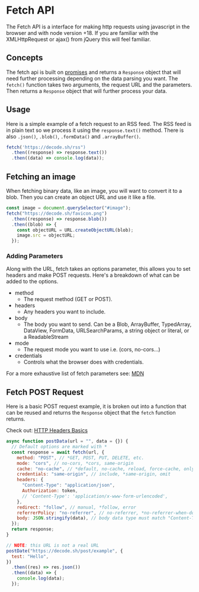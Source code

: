 # Fetch API

The Fetch API is a interface for making http requests using javascript in the browser and with node version +18. If you are familiar with the XMLHttpRequest or ajax() from jQuery this will feel familiar.

## Concepts

The fetch api is built on [promises](https://decode.sh/promises-vs-callbacks "Promises VS Callbacks") and returns a `Response` object that will need further processing depending on the data parsing you want. The `fetch()` function takes two arguments, the request URL and the parameters. Then returns a `Response` object that will further process your data.

## Usage

Here is a simple example of a fetch request to an RSS feed. The RSS feed is in plain text so we process it using the `response.text()` method. There is also `.json()`, `.blob()`, `.formData()` and `.arrayBuffer()`.

```javascript
fetch('https://decode.sh/rss")
  .then((response) => response.text())
  .then((data) => console.log(data));
```

## Fetching an image

When fetching binary data, like an image, you will want to convert it to a blob. Then you can create an object URL and use it like a file.

```javascript
const image = document.querySelector("#image");
fetch("https://decode.sh/favicon.png")
  .then((response) => response.blob())
  .then((blob) => {
    const objectURL = URL.createObjectURL(blob);
    image.src = objectURL;
  });
```

### Adding Parameters

Along with the URL, fetch takes an options parameter, this allows you to set headers and make POST requests. Here's a breakdown of what can be added to the options.

- method
  - The request method (GET or POST).
- headers
  - Any headers you want to include.
- body
  - The body you want to send. Can be a Blob, ArrayBuffer, TypedArray, DataView, FormData, URLSearchParams, a string object or literal, or a ReadableStream
- mode
  - The request mode you want to use i.e. (cors, no-cors...)
- credentials
  - Controls what the browser does with credentials.

For a more exhaustive list of fetch parameters see:
[MDN](https://developer.mozilla.org/en-US/docs/Web/API/fetch#parameters "Fetch API Documentation")

## Fetch POST Request

Here is a basic POST request example, it is broken out into a function that can be reused and returns the `Response` object that the `fetch` function returns.

Check out: [HTTP Headers Basics](https://decode.sh/http-headers-basics "Basics of headers")

```javascript
async function postData(url = "", data = {}) {
  // Default options are marked with *
  const response = await fetch(url, {
    method: "POST", // *GET, POST, PUT, DELETE, etc.
    mode: "cors", // no-cors, *cors, same-origin
    cache: "no-cache", // *default, no-cache, reload, force-cache, only-if-cached
    credentials: "same-origin", // include, *same-origin, omit
    headers: {
      "Content-Type": "application/json",
      Authorization: token,
      // 'Content-Type': 'application/x-www-form-urlencoded',
    },
    redirect: "follow", // manual, *follow, error
    referrerPolicy: "no-referrer", // no-referrer, *no-referrer-when-downgrade, origin, origin-when-cross-origin, same-origin, strict-origin, strict-origin-when-cross-origin, unsafe-url
    body: JSON.stringify(data), // body data type must match "Content-Type" header
  });
  return response;
}

// NOTE: this URL is not a real URL
postDate("https://decode.sh/post/example", {
  test: "Hello",
})
  .then((res) => res.json())
  .then((data) => {
    console.log(data);
  });
```
